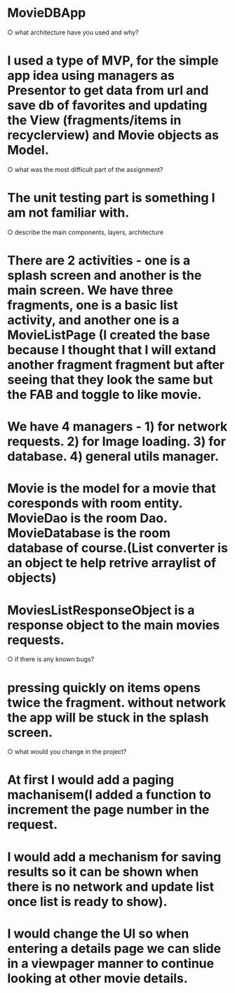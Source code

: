 # MovieDBApp


○ what architecture have you used and why?
# I used a type of MVP, for the simple app idea using managers as Presentor to get data from url and save db of favorites and updating the View (fragments/items in recyclerview) and Movie objects as Model.
○ what was the most difficult part of the assignment?
# The unit testing part is something I am not familiar with.
○ describe the main components, layers, architecture
# There are 2 activities - one is a splash screen and another is the main screen. We have three fragments, one is a basic list activity, and another one is a MovieListPage (I created the base because I thought that I will extand another fragment fragment but after seeing that they look the same but the FAB and toggle to like movie.
# We have 4 managers - 1) for network requests. 2) for Image loading. 3) for database. 4) general utils manager.
# Movie is the model for a movie that coresponds with room entity. MovieDao is the room Dao. MovieDatabase is the room database of course.(List converter is an object te help retrive arraylist of objects)
# MoviesListResponseObject is a response object to the main movies requests.
○ if there is any known bugs?
# pressing quickly on items opens twice the fragment. without network the app will be stuck in the splash screen.
○ what would you change in the project?
# At first I would add a paging machanisem(I added a function to increment the page number in the request.
# I would add a mechanism for saving results so it can be shown when there is no network and update list once list is ready to show).
# I would change the UI so when entering a details page we can slide in a viewpager manner to continue looking at other movie details.
